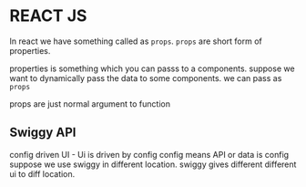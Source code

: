 # REACT JS

In react we have something called as `props`.
`props` are short form of properties.

properties is something which you can passs to a components. suppose we want to dynamically pass the data to some components. we can pass as `props`

props are just normal argument to function

## Swiggy API

config driven UI - Ui is driven by config config means API or data is config
suppose we use swiggy in different location. swiggy gives different different ui to diff location.
